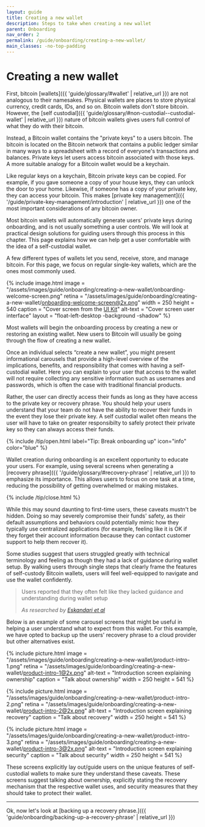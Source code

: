 ```yaml
---
layout: guide
title: Creating a new wallet
description: Steps to take when creating a new wallet
parent: Onboarding
nav_order: 2
permalink: /guide/onboarding/creating-a-new-wallet/
main_classes: -no-top-padding
---
```


# Creating a new wallet

First, bitcoin [wallets]({{ 'guide/glossary/#wallet' | relative_url }}) are not analogous to their namesakes. Physical wallets are places to store physical currency, credit cards, IDs, and so on. Bitcoin wallets don't store bitcoin. However, the [self custodial]({{ 'guide/glossary/#non-custodial--custodial-wallet' | relative_url }})  nature of bitcoin wallets gives users full control of what they do with their bitcoin.

Instead, a Bitcoin wallet contains the "private keys" to a users bitcoin. The bitcoin is located on the Bitcoin network that contains a public ledger similar in many ways to a spreadsheet with a record of everyone's transactions and balances. Private keys let users access bitcoin associated with those keys. A more suitable analogy for a Bitcoin wallet would be a keychain.

 Like regular keys on a keychain, Bitcoin private keys can be copied. For example, if you gave someone a copy of your house keys, they can unlock the door to your home. Likewise, if someone has a copy of your private key, they can access your bitcoin. This makes [private key management]({{ '/guide/private-key-management/introduction' | relative_url }}) one of the most important considerations of any bitcoin owner.

 Most bitcoin wallets will automatically generate users' private keys during onboarding, and is not usually something a user controls. We will look at practical design solutions for guiding users through this process in this chapter. This page explains how we can help get a user comfortable with the idea of a self-custodial wallet.

A few different types of wallets let you send, receive, store, and manage bitcoin. For this page, we focus on regular single-key wallets, which are the ones most commonly used.

<div class="center" markdown="1">

{% include image.html
   image = "/assets/images/guide/onboarding/creating-a-new-wallet/onboarding-welcome-screen.png"
   retina = "/assets/images/guide/onboarding/creating-a-new-wallet/onboarding-welcome-screen@2x.png"
   width = 250
   height = 540
   caption = "Cover screen from the [UI Kit](https://www.figma.com/file/VB3GQdAnhl8yta44DY3PSV/Bitcoin-Wallet-UI-Kit?node-id=267%3A3874)"
   alt-text = "Cover screen user interface"
   layout = "float-left-desktop -background -shadow"
%}

Most wallets will begin the onboarding process by creating a new or restoring an existing wallet. New users to Bitcoin will usually be going through the flow of creating a new wallet.

Once an individual selects “create a new wallet”, you might present informational carousels that provide a high-level overview of the implications, benefits, and responsibility that comes with having a self-custodial wallet. Here you can explain to your user that access to the wallet will not require collecting any sensitive information such as usernames and passwords, which is often the case with traditional financial products.

Rather, the user can directly access their funds as long as they have access to the private key or recovery phrase. You should help your users understand that your team do not have the ability to recover their funds in the event they lose their private key. A self custodial wallet often means the user will have to take on greater responsibilty to safely protect their private key so they can always access their funds.

</div>

{% include /tip/open.html label="Tip: Break onboarding up" icon="info" color="blue" %}

Wallet creation during onboarding is an excellent opportunity to educate your users. For example, using several screens when generating a  [recovery phrase]({{ '/guide/glossary/#recovery-phrase' | relative_url }}) to emphasize its importance. This allows users to focus on one task at a time, reducing the possibility of getting overwhelmed or making mistakes.

{% include /tip/close.html %}


While this may sound daunting to first-time users, these caveats mustn't be hidden. Doing so may severely compromise their funds' safety, as their default assumptions and behaviors could potentially mimic how they typically use centralized applications (for example, feeling like it is OK if they forget their account information because they can contact customer support to help them recover it).

Some studies suggest that users struggled greatly with technical terminology and feeling as though they had a lack of guidance during wallet setup. By walking users through single steps that clearly frame the features of self-custody Bitcoin wallets, users will feel well-equipped to navigate and use the wallet confidently.

> Users reported that they often felt like they lacked guidance and understanding during wallet setup
>
> <cite>As researched by <a href="https://arxiv.org/pdf/1802.04351.pdf">Eskandari et al</a></cite>

Below is an example of some carousel screens that might be useful in helping a user understand what to expect from this wallet. For this example, we have opted to backup up the users' recovery phrase to a cloud provider but other alternatives exist.

<div class="image-slide-gallery">

{% include picture.html
   image = "/assets/images/guide/onboarding/creating-a-new-wallet/product-intro-1.png"
   retina = "/assets/images/guide/onboarding/creating-a-new-wallet/product-intro-1@2x.png"
   alt-text = "Introduction screen explaining ownership"
   caption = "Talk about ownership"
   width = 250
   height = 541
%}

{% include picture.html
   image = "/assets/images/guide/onboarding/creating-a-new-wallet/product-intro-2.png"
   retina = "/assets/images/guide/onboarding/creating-a-new-wallet/product-intro-2@2x.png"
   alt-text = "Introduction screen explaining recovery"
   caption = "Talk about recovery"
   width = 250
   height = 541
%}

{% include picture.html
   image = "/assets/images/guide/onboarding/creating-a-new-wallet/product-intro-3.png"
   retina = "/assets/images/guide/onboarding/creating-a-new-wallet/product-intro-3@2x.png"
   alt-text = "Introduction screen explaining security"
   caption = "Talk about security"
   width = 250
   height = 541
%}

</div>

 These screens explicitly lay out/guide users on the unique features of self-custodial wallets to make sure they understand these caveats. These screens suggest talking about ownership, explicitly stating the recovery mechanism that the respective wallet uses, and security measures that they should take to protect their wallet.

---

Ok, now let's look at [backing up a recovery phrase.]({{ 'guide/onboarding/backing-up-a-recovery-phrase' | relative_url }})
